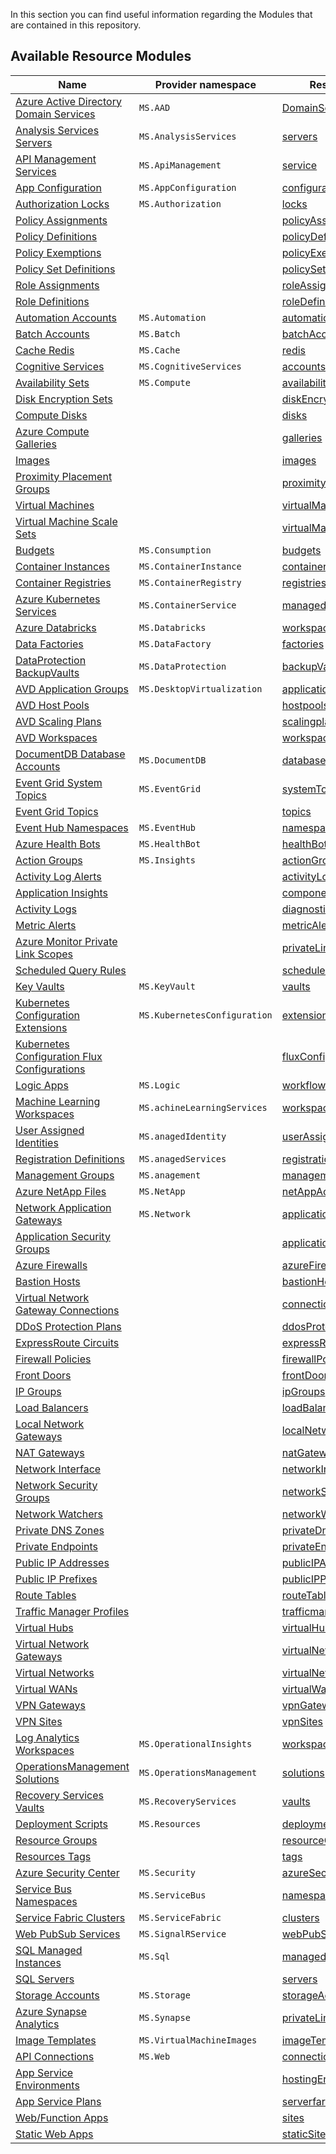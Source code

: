 In this section you can find useful information regarding the Modules that are contained in this repository.

## Available Resource Modules

| Name | Provider namespace | Resource Type |
| - | - | - |
| [Azure Active Directory Domain Services](https://github.com/Azure/ResourceModules/tree/main/modules/Microsoft.AAD/DomainServices) | `MS.AAD` | [DomainServices](https://github.com/Azure/ResourceModules/tree/main/modules/Microsoft.AAD/DomainServices) |
| [Analysis Services Servers](https://github.com/Azure/ResourceModules/tree/main/modules/Microsoft.AnalysisServices/servers) | `MS.AnalysisServices` | [servers](https://github.com/Azure/ResourceModules/tree/main/modules/Microsoft.AnalysisServices/servers) |
| [API Management Services](https://github.com/Azure/ResourceModules/tree/main/modules/Microsoft.ApiManagement/service) | `MS.ApiManagement` | [service](https://github.com/Azure/ResourceModules/tree/main/modules/Microsoft.ApiManagement/service) |
| [App Configuration](https://github.com/Azure/ResourceModules/tree/main/modules/Microsoft.AppConfiguration/configurationStores) | `MS.AppConfiguration` | [configurationStores](https://github.com/Azure/ResourceModules/tree/main/modules/Microsoft.AppConfiguration/configurationStores) |
| [Authorization Locks](https://github.com/Azure/ResourceModules/tree/main/modules/Microsoft.Authorization/locks) | `MS.Authorization` | [locks](https://github.com/Azure/ResourceModules/tree/main/modules/Microsoft.Authorization/locks) |
| [Policy Assignments](https://github.com/Azure/ResourceModules/tree/main/modules/Microsoft.Authorization/policyAssignments) |  | [policyAssignments](https://github.com/Azure/ResourceModules/tree/main/modules/Microsoft.Authorization/policyAssignments) |
| [Policy Definitions](https://github.com/Azure/ResourceModules/tree/main/modules/Microsoft.Authorization/policyDefinitions) |  | [policyDefinitions](https://github.com/Azure/ResourceModules/tree/main/modules/Microsoft.Authorization/policyDefinitions) |
| [Policy Exemptions](https://github.com/Azure/ResourceModules/tree/main/modules/Microsoft.Authorization/policyExemptions) |  | [policyExemptions](https://github.com/Azure/ResourceModules/tree/main/modules/Microsoft.Authorization/policyExemptions) |
| [Policy Set Definitions](https://github.com/Azure/ResourceModules/tree/main/modules/Microsoft.Authorization/policySetDefinitions) |  | [policySetDefinitions](https://github.com/Azure/ResourceModules/tree/main/modules/Microsoft.Authorization/policySetDefinitions) |
| [Role Assignments](https://github.com/Azure/ResourceModules/tree/main/modules/Microsoft.Authorization/roleAssignments) |  | [roleAssignments](https://github.com/Azure/ResourceModules/tree/main/modules/Microsoft.Authorization/roleAssignments) |
| [Role Definitions](https://github.com/Azure/ResourceModules/tree/main/modules/Microsoft.Authorization/roleDefinitions) |  | [roleDefinitions](https://github.com/Azure/ResourceModules/tree/main/modules/Microsoft.Authorization/roleDefinitions) |
| [Automation Accounts](https://github.com/Azure/ResourceModules/tree/main/modules/Microsoft.Automation/automationAccounts) | `MS.Automation` | [automationAccounts](https://github.com/Azure/ResourceModules/tree/main/modules/Microsoft.Automation/automationAccounts) |
| [Batch Accounts](https://github.com/Azure/ResourceModules/tree/main/modules/Microsoft.Batch/batchAccounts) | `MS.Batch` | [batchAccounts](https://github.com/Azure/ResourceModules/tree/main/modules/Microsoft.Batch/batchAccounts) |
| [Cache Redis](https://github.com/Azure/ResourceModules/tree/main/modules/Microsoft.Cache/redis) | `MS.Cache` | [redis](https://github.com/Azure/ResourceModules/tree/main/modules/Microsoft.Cache/redis) |
| [Cognitive Services](https://github.com/Azure/ResourceModules/tree/main/modules/Microsoft.CognitiveServices/accounts) | `MS.CognitiveServices` | [accounts](https://github.com/Azure/ResourceModules/tree/main/modules/Microsoft.CognitiveServices/accounts) |
| [Availability Sets](https://github.com/Azure/ResourceModules/tree/main/modules/Microsoft.Compute/availabilitySets) | `MS.Compute` | [availabilitySets](https://github.com/Azure/ResourceModules/tree/main/modules/Microsoft.Compute/availabilitySets) |
| [Disk Encryption Sets](https://github.com/Azure/ResourceModules/tree/main/modules/Microsoft.Compute/diskEncryptionSets) |  | [diskEncryptionSets](https://github.com/Azure/ResourceModules/tree/main/modules/Microsoft.Compute/diskEncryptionSets) |
| [Compute Disks](https://github.com/Azure/ResourceModules/tree/main/modules/Microsoft.Compute/disks) |  | [disks](https://github.com/Azure/ResourceModules/tree/main/modules/Microsoft.Compute/disks) |
| [Azure Compute Galleries](https://github.com/Azure/ResourceModules/tree/main/modules/Microsoft.Compute/galleries) |  | [galleries](https://github.com/Azure/ResourceModules/tree/main/modules/Microsoft.Compute/galleries) |
| [Images](https://github.com/Azure/ResourceModules/tree/main/modules/Microsoft.Compute/images) |  | [images](https://github.com/Azure/ResourceModules/tree/main/modules/Microsoft.Compute/images) |
| [Proximity Placement Groups](https://github.com/Azure/ResourceModules/tree/main/modules/Microsoft.Compute/proximityPlacementGroups) |  | [proximityPlacementGroups](https://github.com/Azure/ResourceModules/tree/main/modules/Microsoft.Compute/proximityPlacementGroups) |
| [Virtual Machines](https://github.com/Azure/ResourceModules/tree/main/modules/Microsoft.Compute/virtualMachines) |  | [virtualMachines](https://github.com/Azure/ResourceModules/tree/main/modules/Microsoft.Compute/virtualMachines) |
| [Virtual Machine Scale Sets](https://github.com/Azure/ResourceModules/tree/main/modules/Microsoft.Compute/virtualMachineScaleSets) |  | [virtualMachineScaleSets](https://github.com/Azure/ResourceModules/tree/main/modules/Microsoft.Compute/virtualMachineScaleSets) |
| [Budgets](https://github.com/Azure/ResourceModules/tree/main/modules/Microsoft.Consumption/budgets) | `MS.Consumption` | [budgets](https://github.com/Azure/ResourceModules/tree/main/modules/Microsoft.Consumption/budgets) |
| [Container Instances](https://github.com/Azure/ResourceModules/tree/main/modules/Microsoft.ContainerInstance/containerGroups) | `MS.ContainerInstance` | [containerGroups](https://github.com/Azure/ResourceModules/tree/main/modules/Microsoft.ContainerInstance/containerGroups) |
| [Container Registries](https://github.com/Azure/ResourceModules/tree/main/modules/Microsoft.ContainerRegistry/registries) | `MS.ContainerRegistry` | [registries](https://github.com/Azure/ResourceModules/tree/main/modules/Microsoft.ContainerRegistry/registries) |
| [Azure Kubernetes Services](https://github.com/Azure/ResourceModules/tree/main/modules/Microsoft.ContainerService/managedClusters) | `MS.ContainerService` | [managedClusters](https://github.com/Azure/ResourceModules/tree/main/modules/Microsoft.ContainerService/managedClusters) |
| [Azure Databricks](https://github.com/Azure/ResourceModules/tree/main/modules/Microsoft.Databricks/workspaces) | `MS.Databricks` | [workspaces](https://github.com/Azure/ResourceModules/tree/main/modules/Microsoft.Databricks/workspaces) |
| [Data Factories](https://github.com/Azure/ResourceModules/tree/main/modules/Microsoft.DataFactory/factories) | `MS.DataFactory` | [factories](https://github.com/Azure/ResourceModules/tree/main/modules/Microsoft.DataFactory/factories) |
| [DataProtection BackupVaults](https://github.com/Azure/ResourceModules/tree/main/modules/Microsoft.DataProtection/backupVaults) | `MS.DataProtection` | [backupVaults](https://github.com/Azure/ResourceModules/tree/main/modules/Microsoft.DataProtection/backupVaults) |
| [AVD Application Groups](https://github.com/Azure/ResourceModules/tree/main/modules/Microsoft.DesktopVirtualization/applicationgroups) | `MS.DesktopVirtualization` | [applicationgroups](https://github.com/Azure/ResourceModules/tree/main/modules/Microsoft.DesktopVirtualization/applicationgroups) |
| [AVD Host Pools](https://github.com/Azure/ResourceModules/tree/main/modules/Microsoft.DesktopVirtualization/hostpools) |  | [hostpools](https://github.com/Azure/ResourceModules/tree/main/modules/Microsoft.DesktopVirtualization/hostpools) |
| [AVD Scaling Plans](https://github.com/Azure/ResourceModules/tree/main/modules/Microsoft.DesktopVirtualization/scalingplans) |  | [scalingplans](https://github.com/Azure/ResourceModules/tree/main/modules/Microsoft.DesktopVirtualization/scalingplans) |
| [AVD Workspaces](https://github.com/Azure/ResourceModules/tree/main/modules/Microsoft.DesktopVirtualization/workspaces) |  | [workspaces](https://github.com/Azure/ResourceModules/tree/main/modules/Microsoft.DesktopVirtualization/workspaces) |
| [DocumentDB Database Accounts](https://github.com/Azure/ResourceModules/tree/main/modules/Microsoft.DocumentDB/databaseAccounts) | `MS.DocumentDB` | [databaseAccounts](https://github.com/Azure/ResourceModules/tree/main/modules/Microsoft.DocumentDB/databaseAccounts) |
| [Event Grid System Topics](https://github.com/Azure/ResourceModules/tree/main/modules/Microsoft.EventGrid/systemTopics) | `MS.EventGrid` | [systemTopics](https://github.com/Azure/ResourceModules/tree/main/modules/Microsoft.EventGrid/systemTopics) |
| [Event Grid Topics](https://github.com/Azure/ResourceModules/tree/main/modules/Microsoft.EventGrid/topics) |  | [topics](https://github.com/Azure/ResourceModules/tree/main/modules/Microsoft.EventGrid/topics) |
| [Event Hub Namespaces](https://github.com/Azure/ResourceModules/tree/main/modules/Microsoft.EventHub/namespaces) | `MS.EventHub` | [namespaces](https://github.com/Azure/ResourceModules/tree/main/modules/Microsoft.EventHub/namespaces) |
| [Azure Health Bots](https://github.com/Azure/ResourceModules/tree/main/modules/Microsoft.HealthBot/healthBots) | `MS.HealthBot` | [healthBots](https://github.com/Azure/ResourceModules/tree/main/modules/Microsoft.HealthBot/healthBots) |
| [Action Groups](https://github.com/Azure/ResourceModules/tree/main/modules/Microsoft.Insights/actionGroups) | `MS.Insights` | [actionGroups](https://github.com/Azure/ResourceModules/tree/main/modules/Microsoft.Insights/actionGroups) |
| [Activity Log Alerts](https://github.com/Azure/ResourceModules/tree/main/modules/Microsoft.Insights/activityLogAlerts) |  | [activityLogAlerts](https://github.com/Azure/ResourceModules/tree/main/modules/Microsoft.Insights/activityLogAlerts) |
| [Application Insights](https://github.com/Azure/ResourceModules/tree/main/modules/Microsoft.Insights/components) |  | [components](https://github.com/Azure/ResourceModules/tree/main/modules/Microsoft.Insights/components) |
| [Activity Logs](https://github.com/Azure/ResourceModules/tree/main/modules/Microsoft.Insights/diagnosticSettings) |  | [diagnosticSettings](https://github.com/Azure/ResourceModules/tree/main/modules/Microsoft.Insights/diagnosticSettings) |
| [Metric Alerts](https://github.com/Azure/ResourceModules/tree/main/modules/Microsoft.Insights/metricAlerts) |  | [metricAlerts](https://github.com/Azure/ResourceModules/tree/main/modules/Microsoft.Insights/metricAlerts) |
| [Azure Monitor Private Link Scopes](https://github.com/Azure/ResourceModules/tree/main/modules/Microsoft.Insights/privateLinkScopes) |  | [privateLinkScopes](https://github.com/Azure/ResourceModules/tree/main/modules/Microsoft.Insights/privateLinkScopes) |
| [Scheduled Query Rules](https://github.com/Azure/ResourceModules/tree/main/modules/Microsoft.Insights/scheduledQueryRules) |  | [scheduledQueryRules](https://github.com/Azure/ResourceModules/tree/main/modules/Microsoft.Insights/scheduledQueryRules) |
| [Key Vaults](https://github.com/Azure/ResourceModules/tree/main/modules/Microsoft.KeyVault/vaults) | `MS.KeyVault` | [vaults](https://github.com/Azure/ResourceModules/tree/main/modules/Microsoft.KeyVault/vaults) |
| [Kubernetes Configuration Extensions](https://github.com/Azure/ResourceModules/tree/main/modules/Microsoft.KubernetesConfiguration/extensions) | `MS.KubernetesConfiguration` | [extensions](https://github.com/Azure/ResourceModules/tree/main/modules/Microsoft.KubernetesConfiguration/extensions) |
| [Kubernetes Configuration Flux Configurations](https://github.com/Azure/ResourceModules/tree/main/modules/Microsoft.KubernetesConfiguration/fluxConfigurations) |  | [fluxConfigurations](https://github.com/Azure/ResourceModules/tree/main/modules/Microsoft.KubernetesConfiguration/fluxConfigurations) |
| [Logic Apps](https://github.com/Azure/ResourceModules/tree/main/modules/Microsoft.Logic/workflows) | `MS.Logic` | [workflows](https://github.com/Azure/ResourceModules/tree/main/modules/Microsoft.Logic/workflows) |
| [Machine Learning Workspaces](https://github.com/Azure/ResourceModules/tree/main/modules/Microsoft.MachineLearningServices/workspaces) | `MS.achineLearningServices` | [workspaces](https://github.com/Azure/ResourceModules/tree/main/modules/Microsoft.MachineLearningServices/workspaces) |
| [User Assigned Identities](https://github.com/Azure/ResourceModules/tree/main/modules/Microsoft.ManagedIdentity/userAssignedIdentities) | `MS.anagedIdentity` | [userAssignedIdentities](https://github.com/Azure/ResourceModules/tree/main/modules/Microsoft.ManagedIdentity/userAssignedIdentities) |
| [Registration Definitions](https://github.com/Azure/ResourceModules/tree/main/modules/Microsoft.ManagedServices/registrationDefinitions) | `MS.anagedServices` | [registrationDefinitions](https://github.com/Azure/ResourceModules/tree/main/modules/Microsoft.ManagedServices/registrationDefinitions) |
| [Management Groups](https://github.com/Azure/ResourceModules/tree/main/modules/Microsoft.Management/managementGroups) | `MS.anagement` | [managementGroups](https://github.com/Azure/ResourceModules/tree/main/modules/Microsoft.Management/managementGroups) |
| [Azure NetApp Files](https://github.com/Azure/ResourceModules/tree/main/modules/Microsoft.NetApp/netAppAccounts) | `MS.NetApp` | [netAppAccounts](https://github.com/Azure/ResourceModules/tree/main/modules/Microsoft.NetApp/netAppAccounts) |
| [Network Application Gateways](https://github.com/Azure/ResourceModules/tree/main/modules/Microsoft.Network/applicationGateways) | `MS.Network` | [applicationGateways](https://github.com/Azure/ResourceModules/tree/main/modules/Microsoft.Network/applicationGateways) |
| [Application Security Groups](https://github.com/Azure/ResourceModules/tree/main/modules/Microsoft.Network/applicationSecurityGroups) |  | [applicationSecurityGroups](https://github.com/Azure/ResourceModules/tree/main/modules/Microsoft.Network/applicationSecurityGroups) |
| [Azure Firewalls](https://github.com/Azure/ResourceModules/tree/main/modules/Microsoft.Network/azureFirewalls) |  | [azureFirewalls](https://github.com/Azure/ResourceModules/tree/main/modules/Microsoft.Network/azureFirewalls) |
| [Bastion Hosts](https://github.com/Azure/ResourceModules/tree/main/modules/Microsoft.Network/bastionHosts) |  | [bastionHosts](https://github.com/Azure/ResourceModules/tree/main/modules/Microsoft.Network/bastionHosts) |
| [Virtual Network Gateway Connections](https://github.com/Azure/ResourceModules/tree/main/modules/Microsoft.Network/connections) |  | [connections](https://github.com/Azure/ResourceModules/tree/main/modules/Microsoft.Network/connections) |
| [DDoS Protection Plans](https://github.com/Azure/ResourceModules/tree/main/modules/Microsoft.Network/ddosProtectionPlans) |  | [ddosProtectionPlans](https://github.com/Azure/ResourceModules/tree/main/modules/Microsoft.Network/ddosProtectionPlans) |
| [ExpressRoute Circuits](https://github.com/Azure/ResourceModules/tree/main/modules/Microsoft.Network/expressRouteCircuits) |  | [expressRouteCircuits](https://github.com/Azure/ResourceModules/tree/main/modules/Microsoft.Network/expressRouteCircuits) |
| [Firewall Policies](https://github.com/Azure/ResourceModules/tree/main/modules/Microsoft.Network/firewallPolicies) |  | [firewallPolicies](https://github.com/Azure/ResourceModules/tree/main/modules/Microsoft.Network/firewallPolicies) |
| [Front Doors](https://github.com/Azure/ResourceModules/tree/main/modules/Microsoft.Network/frontDoors) |  | [frontDoors](https://github.com/Azure/ResourceModules/tree/main/modules/Microsoft.Network/frontDoors) |
| [IP Groups](https://github.com/Azure/ResourceModules/tree/main/modules/Microsoft.Network/ipGroups) |  | [ipGroups](https://github.com/Azure/ResourceModules/tree/main/modules/Microsoft.Network/ipGroups) |
| [Load Balancers](https://github.com/Azure/ResourceModules/tree/main/modules/Microsoft.Network/loadBalancers) |  | [loadBalancers](https://github.com/Azure/ResourceModules/tree/main/modules/Microsoft.Network/loadBalancers) |
| [Local Network Gateways](https://github.com/Azure/ResourceModules/tree/main/modules/Microsoft.Network/localNetworkGateways) |  | [localNetworkGateways](https://github.com/Azure/ResourceModules/tree/main/modules/Microsoft.Network/localNetworkGateways) |
| [NAT Gateways](https://github.com/Azure/ResourceModules/tree/main/modules/Microsoft.Network/natGateways) |  | [natGateways](https://github.com/Azure/ResourceModules/tree/main/modules/Microsoft.Network/natGateways) |
| [Network Interface](https://github.com/Azure/ResourceModules/tree/main/modules/Microsoft.Network/networkInterfaces) |  | [networkInterfaces](https://github.com/Azure/ResourceModules/tree/main/modules/Microsoft.Network/networkInterfaces) |
| [Network Security Groups](https://github.com/Azure/ResourceModules/tree/main/modules/Microsoft.Network/networkSecurityGroups) |  | [networkSecurityGroups](https://github.com/Azure/ResourceModules/tree/main/modules/Microsoft.Network/networkSecurityGroups) |
| [Network Watchers](https://github.com/Azure/ResourceModules/tree/main/modules/Microsoft.Network/networkWatchers) |  | [networkWatchers](https://github.com/Azure/ResourceModules/tree/main/modules/Microsoft.Network/networkWatchers) |
| [Private DNS Zones](https://github.com/Azure/ResourceModules/tree/main/modules/Microsoft.Network/privateDnsZones) |  | [privateDnsZones](https://github.com/Azure/ResourceModules/tree/main/modules/Microsoft.Network/privateDnsZones) |
| [Private Endpoints](https://github.com/Azure/ResourceModules/tree/main/modules/Microsoft.Network/privateEndpoints) |  | [privateEndpoints](https://github.com/Azure/ResourceModules/tree/main/modules/Microsoft.Network/privateEndpoints) |
| [Public IP Addresses](https://github.com/Azure/ResourceModules/tree/main/modules/Microsoft.Network/publicIPAddresses) |  | [publicIPAddresses](https://github.com/Azure/ResourceModules/tree/main/modules/Microsoft.Network/publicIPAddresses) |
| [Public IP Prefixes](https://github.com/Azure/ResourceModules/tree/main/modules/Microsoft.Network/publicIPPrefixes) |  | [publicIPPrefixes](https://github.com/Azure/ResourceModules/tree/main/modules/Microsoft.Network/publicIPPrefixes) |
| [Route Tables](https://github.com/Azure/ResourceModules/tree/main/modules/Microsoft.Network/routeTables) |  | [routeTables](https://github.com/Azure/ResourceModules/tree/main/modules/Microsoft.Network/routeTables) |
| [Traffic Manager Profiles](https://github.com/Azure/ResourceModules/tree/main/modules/Microsoft.Network/trafficmanagerprofiles) |  | [trafficmanagerprofiles](https://github.com/Azure/ResourceModules/tree/main/modules/Microsoft.Network/trafficmanagerprofiles) |
| [Virtual Hubs](https://github.com/Azure/ResourceModules/tree/main/modules/Microsoft.Network/virtualHubs) |  | [virtualHubs](https://github.com/Azure/ResourceModules/tree/main/modules/Microsoft.Network/virtualHubs) |
| [Virtual Network Gateways](https://github.com/Azure/ResourceModules/tree/main/modules/Microsoft.Network/virtualNetworkGateways) |  | [virtualNetworkGateways](https://github.com/Azure/ResourceModules/tree/main/modules/Microsoft.Network/virtualNetworkGateways) |
| [Virtual Networks](https://github.com/Azure/ResourceModules/tree/main/modules/Microsoft.Network/virtualNetworks) |  | [virtualNetworks](https://github.com/Azure/ResourceModules/tree/main/modules/Microsoft.Network/virtualNetworks) |
| [Virtual WANs](https://github.com/Azure/ResourceModules/tree/main/modules/Microsoft.Network/virtualWans) |  | [virtualWans](https://github.com/Azure/ResourceModules/tree/main/modules/Microsoft.Network/virtualWans) |
| [VPN Gateways](https://github.com/Azure/ResourceModules/tree/main/modules/Microsoft.Network/vpnGateways) |  | [vpnGateways](https://github.com/Azure/ResourceModules/tree/main/modules/Microsoft.Network/vpnGateways) |
| [VPN Sites](https://github.com/Azure/ResourceModules/tree/main/modules/Microsoft.Network/vpnSites) |  | [vpnSites](https://github.com/Azure/ResourceModules/tree/main/modules/Microsoft.Network/vpnSites) |
| [Log Analytics Workspaces](https://github.com/Azure/ResourceModules/tree/main/modules/Microsoft.OperationalInsights/workspaces) | `MS.OperationalInsights` | [workspaces](https://github.com/Azure/ResourceModules/tree/main/modules/Microsoft.OperationalInsights/workspaces) |
| [OperationsManagement Solutions](https://github.com/Azure/ResourceModules/tree/main/modules/Microsoft.OperationsManagement/solutions) | `MS.OperationsManagement` | [solutions](https://github.com/Azure/ResourceModules/tree/main/modules/Microsoft.OperationsManagement/solutions) |
| [Recovery Services Vaults](https://github.com/Azure/ResourceModules/tree/main/modules/Microsoft.RecoveryServices/vaults) | `MS.RecoveryServices` | [vaults](https://github.com/Azure/ResourceModules/tree/main/modules/Microsoft.RecoveryServices/vaults) |
| [Deployment Scripts](https://github.com/Azure/ResourceModules/tree/main/modules/Microsoft.Resources/deploymentScripts) | `MS.Resources` | [deploymentScripts](https://github.com/Azure/ResourceModules/tree/main/modules/Microsoft.Resources/deploymentScripts) |
| [Resource Groups](https://github.com/Azure/ResourceModules/tree/main/modules/Microsoft.Resources/resourceGroups) |  | [resourceGroups](https://github.com/Azure/ResourceModules/tree/main/modules/Microsoft.Resources/resourceGroups) |
| [Resources Tags](https://github.com/Azure/ResourceModules/tree/main/modules/Microsoft.Resources/tags) |  | [tags](https://github.com/Azure/ResourceModules/tree/main/modules/Microsoft.Resources/tags) |
| [Azure Security Center](https://github.com/Azure/ResourceModules/tree/main/modules/Microsoft.Security/azureSecurityCenter) | `MS.Security` | [azureSecurityCenter](https://github.com/Azure/ResourceModules/tree/main/modules/Microsoft.Security/azureSecurityCenter) |
| [Service Bus Namespaces](https://github.com/Azure/ResourceModules/tree/main/modules/Microsoft.ServiceBus/namespaces) | `MS.ServiceBus` | [namespaces](https://github.com/Azure/ResourceModules/tree/main/modules/Microsoft.ServiceBus/namespaces) |
| [Service Fabric Clusters](https://github.com/Azure/ResourceModules/tree/main/modules/Microsoft.ServiceFabric/clusters) | `MS.ServiceFabric` | [clusters](https://github.com/Azure/ResourceModules/tree/main/modules/Microsoft.ServiceFabric/clusters) |
| [Web PubSub Services](https://github.com/Azure/ResourceModules/tree/main/modules/Microsoft.SignalRService/webPubSub) | `MS.SignalRService` | [webPubSub](https://github.com/Azure/ResourceModules/tree/main/modules/Microsoft.SignalRService/webPubSub) |
| [SQL Managed Instances](https://github.com/Azure/ResourceModules/tree/main/modules/Microsoft.Sql/managedInstances) | `MS.Sql` | [managedInstances](https://github.com/Azure/ResourceModules/tree/main/modules/Microsoft.Sql/managedInstances) |
| [SQL Servers](https://github.com/Azure/ResourceModules/tree/main/modules/Microsoft.Sql/servers) |  | [servers](https://github.com/Azure/ResourceModules/tree/main/modules/Microsoft.Sql/servers) |
| [Storage Accounts](https://github.com/Azure/ResourceModules/tree/main/modules/Microsoft.Storage/storageAccounts) | `MS.Storage` | [storageAccounts](https://github.com/Azure/ResourceModules/tree/main/modules/Microsoft.Storage/storageAccounts) |
| [Azure Synapse Analytics](https://github.com/Azure/ResourceModules/tree/main/modules/Microsoft.Synapse/privateLinkHubs) | `MS.Synapse` | [privateLinkHubs](https://github.com/Azure/ResourceModules/tree/main/modules/Microsoft.Synapse/privateLinkHubs) |
| [Image Templates](https://github.com/Azure/ResourceModules/tree/main/modules/Microsoft.VirtualMachineImages/imageTemplates) | `MS.VirtualMachineImages` | [imageTemplates](https://github.com/Azure/ResourceModules/tree/main/modules/Microsoft.VirtualMachineImages/imageTemplates) |
| [API Connections](https://github.com/Azure/ResourceModules/tree/main/modules/Microsoft.Web/connections) | `MS.Web` | [connections](https://github.com/Azure/ResourceModules/tree/main/modules/Microsoft.Web/connections) |
| [App Service Environments](https://github.com/Azure/ResourceModules/tree/main/modules/Microsoft.Web/hostingEnvironments) |  | [hostingEnvironments](https://github.com/Azure/ResourceModules/tree/main/modules/Microsoft.Web/hostingEnvironments) |
| [App Service Plans](https://github.com/Azure/ResourceModules/tree/main/modules/Microsoft.Web/serverfarms) |  | [serverfarms](https://github.com/Azure/ResourceModules/tree/main/modules/Microsoft.Web/serverfarms) |
| [Web/Function Apps](https://github.com/Azure/ResourceModules/tree/main/modules/Microsoft.Web/sites) |  | [sites](https://github.com/Azure/ResourceModules/tree/main/modules/Microsoft.Web/sites) |
| [Static Web Apps](https://github.com/Azure/ResourceModules/tree/main/modules/Microsoft.Web/staticSites) |  | [staticSites](https://github.com/Azure/ResourceModules/tree/main/modules/Microsoft.Web/staticSites) |
